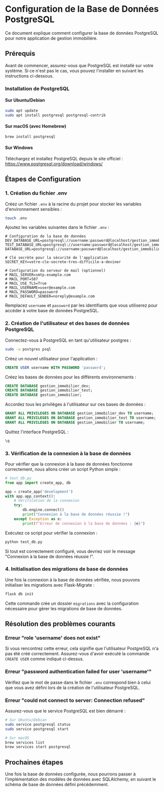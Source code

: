 # Configuration de la Base de Données PostgreSQL

Ce document explique comment configurer la base de données PostgreSQL pour notre application de gestion immobilière.

## Prérequis

Avant de commencer, assurez-vous que PostgreSQL est installé sur votre système. Si ce n'est pas le cas, vous pouvez l'installer en suivant les instructions ci-dessous.

### Installation de PostgreSQL

#### Sur Ubuntu/Debian
```bash
sudo apt update
sudo apt install postgresql postgresql-contrib
```

#### Sur macOS (avec Homebrew)
```bash
brew install postgresql
```

#### Sur Windows
Téléchargez et installez PostgreSQL depuis le site officiel : https://www.postgresql.org/download/windows/

## Étapes de Configuration

### 1. Création du fichier .env

Créez un fichier `.env` à la racine du projet pour stocker les variables d'environnement sensibles :

```bash
touch .env
```

Ajoutez les variables suivantes dans le fichier `.env` :

```
# Configuration de la base de données
DEV_DATABASE_URL=postgresql://username:password@localhost/gestion_immobilier_dev
TEST_DATABASE_URL=postgresql://username:password@localhost/gestion_immobilier_test
DATABASE_URL=postgresql://username:password@localhost/gestion_immobilier

# Clé secrète pour la sécurité de l'application
SECRET_KEY=votre-cle-secrete-tres-difficile-a-deviner

# Configuration du serveur de mail (optionnel)
# MAIL_SERVER=smtp.example.com
# MAIL_PORT=587
# MAIL_USE_TLS=True
# MAIL_USERNAME=user@example.com
# MAIL_PASSWORD=password
# MAIL_DEFAULT_SENDER=noreply@example.com
```

Remplacez `username` et `password` par les identifiants que vous utiliserez pour accéder à votre base de données PostgreSQL.

### 2. Création de l'utilisateur et des bases de données PostgreSQL

Connectez-vous à PostgreSQL en tant qu'utilisateur postgres :

```bash
sudo -u postgres psql
```

Créez un nouvel utilisateur pour l'application :

```sql
CREATE USER username WITH PASSWORD 'password';
```

Créez les bases de données pour les différents environnements :

```sql
CREATE DATABASE gestion_immobilier_dev;
CREATE DATABASE gestion_immobilier_test;
CREATE DATABASE gestion_immobilier;
```

Accordez tous les privilèges à l'utilisateur sur ces bases de données :

```sql
GRANT ALL PRIVILEGES ON DATABASE gestion_immobilier_dev TO username;
GRANT ALL PRIVILEGES ON DATABASE gestion_immobilier_test TO username;
GRANT ALL PRIVILEGES ON DATABASE gestion_immobilier TO username;
```

Quittez l'interface PostgreSQL :

```sql
\q
```

### 3. Vérification de la connexion à la base de données

Pour vérifier que la connexion à la base de données fonctionne correctement, nous allons créer un script Python simple :

```python
# test_db.py
from app import create_app, db

app = create_app('development')
with app.app_context():
    # Vérification de la connexion
    try:
        db.engine.connect()
        print("Connexion à la base de données réussie !")
    except Exception as e:
        print(f"Erreur de connexion à la base de données : {e}")
```

Exécutez ce script pour vérifier la connexion :

```bash
python test_db.py
```

Si tout est correctement configuré, vous devriez voir le message "Connexion à la base de données réussie !".

### 4. Initialisation des migrations de base de données

Une fois la connexion à la base de données vérifiée, nous pouvons initialiser les migrations avec Flask-Migrate :

```bash
flask db init
```

Cette commande crée un dossier `migrations` avec la configuration nécessaire pour gérer les migrations de base de données.

## Résolution des problèmes courants

### Erreur "role 'username' does not exist"

Si vous rencontrez cette erreur, cela signifie que l'utilisateur PostgreSQL n'a pas été créé correctement. Assurez-vous d'avoir exécuté la commande `CREATE USER` comme indiqué ci-dessus.

### Erreur "password authentication failed for user 'username'"

Vérifiez que le mot de passe dans le fichier `.env` correspond bien à celui que vous avez défini lors de la création de l'utilisateur PostgreSQL.

### Erreur "could not connect to server: Connection refused"

Assurez-vous que le service PostgreSQL est bien démarré :

```bash
# Sur Ubuntu/Debian
sudo service postgresql status
sudo service postgresql start

# Sur macOS
brew services list
brew services start postgresql
```

## Prochaines étapes

Une fois la base de données configurée, nous pourrons passer à l'implémentation des modèles de données avec SQLAlchemy, en suivant le schéma de base de données défini précédemment.
